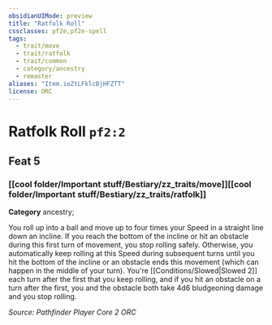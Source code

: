 ```yaml
---
obsidianUIMode: preview
title: "Ratfolk Roll"
cssclasses: pf2e,pf2e-spell
tags:
  - trait/move
  - trait/ratfolk
  - trait/common
  - category/ancestry
  - remaster
aliases: "Item.ioZtLFklcBjHFZTT"
license: ORC
---
```

# Ratfolk Roll `pf2:2`
## Feat 5
### [[cool folder/Important stuff/Bestiary/zz_traits/move]][[cool folder/Important stuff/Bestiary/zz_traits/ratfolk]]

**Category** ancestry; 




You roll up into a ball and move up to four times your Speed in a straight line down an incline. If you reach the bottom of the incline or hit an obstacle during this first turn of movement, you stop rolling safely. Otherwise, you automatically keep rolling at this Speed during subsequent turns until you hit the bottom of the incline or an obstacle ends this movement (which can happen in the middle of your turn). You're [[Conditions/Slowed|Slowed 2]] each turn after the first that you keep rolling, and if you hit an obstacle on a turn after the first, you and the obstacle both take 4d6 bludgeoning damage and you stop rolling.

*Source: Pathfinder Player Core 2*
*ORC*